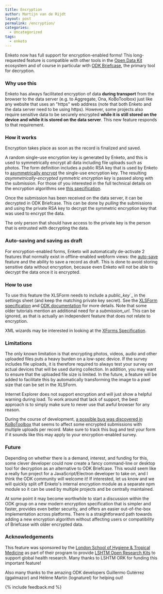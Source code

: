 ```yaml
---
title: Encryption
author: Martijn van de Rijdt
layout: post
permalink: /encryption/
categories:
  - Uncategorized
tags:
  - enketo
---
```


Enketo now has full support for encryption-enabled forms! This long-requested feature is compatible with other tools in the [Open Data Kit](https://opendatakit.org) ecosystem and of course in particular with [ODK Briefcase](https://opendatakit.org/software/odk1/#odk-briefcase), the primary tool for decryption.

### Why use this

Enketo has always facilitated encryption of data **during transport** from the browser to the data server (e.g. to Aggregate, Ona, KoBoToolbox) just like any website that uses an "https" web address (note that both Enketo and the data server need to be using https). However, some projects also require sensitive data to be securely encrypted **while it is still stored on the device and while it is stored on the data server**. This new feature responds to that requirement.

### How it works

Encryption takes place as soon as the record is finalized and saved.

A random single-use encryption key is generated by Enketo, and this is used to symmetrically encrypt all data including file uploads such as photos. The form definition includes a public RSA key that is used by Enketo to [asymmetrically encrypt](https://en.wikipedia.org/wiki/Public-key_cryptography) the single-use encryption key. The resulting _asymmetrically-encrypted symmetric encryption key_ is passed along with the submission. For those of you interested in the full technical details on the encryption algorithms see [this specification](https://opendatakit.github.io/xforms-spec/encryption).

Once the submission has been received on the data server, it can be decrypted in ODK Briefcase. This can be done by _pulling_ the submissions and  using the private RSA key to decrypt the symmetric encryption key that was used to encrypt the data.

The only person that should have access to the private key is the person that is entrusted with decrypting the data.

### Auto-saving and saving as draft

For encryption-enabled forms, Enketo will automatically de-activate 2 features that normally exist in offline-enabled webform views: the [auto-save](/auto-save) feature and the ability to save a record as draft. This is done to avoid storing sensitive data without encryption, because even Enketo will not be able to decrypt the data once it is encrypted.

### How to use

To use this feature the XLSForm needs to include a _public_key_`_ in the settings sheet (and keep the matching private key secret). See the [XLSForm specification](http://xlsform.org/en/#encrypted-forms) and [ODK documentation](https://docs.opendatakit.org/encrypted-forms/) for more details. Note that some older tutorials mention an additional need for a _submission_url_. This can be ignored, as that is actually an independent feature that does not relate to encryption.

XML wizards may be interested in looking at the [XForms Specification](https://opendatakit.github.io/xforms-spec/#encryption).

### Limitations

The only known limitation is that encrypting photos, videos, audio and other uploaded files puts a heavy burden on a low-spec device. If the survey includes file uploads, it is therefore required to always test your survey on actual devices that will be used during collection. In addition, you may want to ensure that the uploaded file size is limited. In the future, a feature will be added to facilitate this by automatically transforming the image to a pixel size that can be set in the XLSForm.

Internet Explorer does not support encryption and will just show a helpful warning during load. To work around that lack of support, the best approach is to simply make sure to never use that awful browser for any reason.

During the course of development, [a possible bug was discovered in KoBoToolbox](https://github.com/kobotoolbox/kobocat/issues/483) that seems to affect some encrypted submissions with multiple uploads per record. Make sure to track this bug and test your form if it sounds like this may apply to your encryption-enabled survey.

### Future

Depending on whether there is a demand, interest, and funding for this, some clever developer could now create a fancy command-line or desktop tool for decryption as an alternative to ODK Briefcase. This would seem like a really fun project for a JavaScript/Electron developer to take on, and I think the ODK community will welcome it! If interested, let us know and we will quickly split off Enketo's internal encryption module as a separate npm module so it can be used by multiple projects and be centrally maintained.

At some point it may become worthwhile to start a discussion within the ODK group on a new modern encryption specification that is simpler and faster, provides even better security, and offers an easier out-of-the-box implementation across platforms. There is a straightforward path towards adding a new encryption algorithm without affecting users or compatibility of Briefcase with older encrypted data. 

### Acknowledgements

This feature was sponsored by the [London School of Hygiene & Tropical Medicine](https://www.lshtm.ac.uk/) as part of their program to provide [LSHTM Open Research Kits](http://opendatakit.lshtm.ac.uk/) to support global health research. Many thanks to LSHTM ORK for funding this important feature!

Also many thanks to the amazing ODK developers Guillermo Gutérrez (ggalmazor) and Hélène Martin (lognaturel) for helping out!

{% include feedback.md %}
